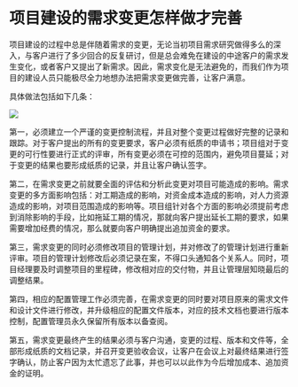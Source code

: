 # 项目建设的需求变更怎样做才完善

项目建设的过程中总是伴随着需求的变更，无论当初项目需求研究做得多么的深入，与客户进行了多少回合的反复研讨，但是总会难免在建设的中途客户的需求发生变化，或者客户又提出了新需求。因此，需求变化是无法避免的，而我们作为项目的建设人员只能极尽全力地想办法把需求变更做完善，让客户满意。

具体做法包括如下几条：

![](xxjs1.jpeg)

第一，必须建立一个严谨的变更控制流程，并且对整个变更过程做好完整的记录和跟踪。对于客户提出的所有的变更要求，客户必须有纸质的申请书；项目组对于变更的可行性要进行正式的评审，所有变更必须在可控的范围内，避免项目蔓延；对于变更的结果也要形成纸质的记录，并且让客户确认签字。

第二，在需求变更之前就要全面的评估和分析此变更对项目可能造成的影响。需求变更的多方面影响包括：对工期造成的影响，对资金成本造成的影响，对人力资源造成的影响，对项目范围造成的影响等。项目组针对各个方面的影响必须提前考虑到消除影响的手段，比如拖延工期的情况，那就向客户提出延长工期的要求，如果需要增加经费的情况，那么就要向客户明确提出追加资金的要求。

第三，需求变更的同时必须修改项目的管理计划，并对修改了的管理计划进行重新评审。项目的管理计划修改后必须记录在案，不得口头通知各个关系人。同时，项目经理要及时调整项目的里程碑，修改相对应的交付物，并且让管理层知晓最后的调整结果。

第四，相应的配置管理工作必须完善，在需求变更的同时要对项目原来的需求文件和设计文件进行修改，并升级相应的配置文件版本，对应的技术文档也要进行版本控制，配置管理员永久保留所有版本以备查阅。

第五，需求变更最终产生的结果必须与客户沟通，变更的过程、版本和文件等，全部形成纸质的文档记录，并召开变更验收会议，让客户在会议上对最终结果进行签字确认，防止客户因为太忙遗忘了此事，并也可以以此作为今后增加成本、追加资金的证明。

